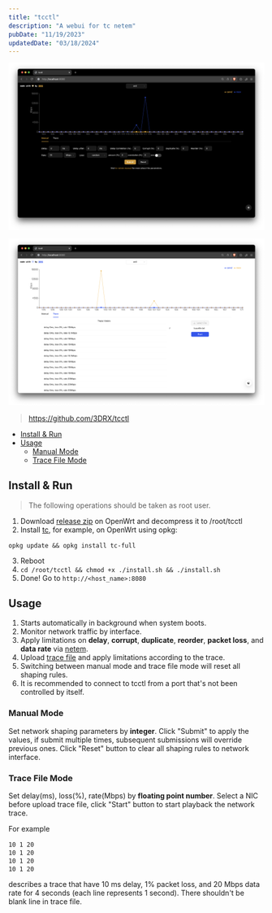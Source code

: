 ```yaml
---
title: "tcctl"
description: "A webui for tc netem"
pubDate: "11/19/2023"
updatedDate: "03/18/2024"
---
```


![tcctl](../../../assets/gagets/tcctl_manual_mode.png)

![tcctl](../../../assets/gagets/tcctl_trace_mode.png)

> https://github.com/3DRX/tcctl

<!--toc:start-->
- [Install & Run](#install-run)
- [Usage](#usage)
  - [Manual Mode](#manual-mode)
  - [Trace File Mode](#trace-file-mode)
  <!--toc:end-->

## Install & Run

> The following operations should be taken as root user.

1. Download [release zip](https://github.com/3DRX/tcctl/releases/latest)
on OpenWrt and decompress it to /root/tcctl
2. Install [tc](https://man7.org/linux/man-pages/man8/tc.8.html), for example, on OpenWrt using opkg:
```
opkg update && opkg install tc-full
```
3. Reboot
4. `cd /root/tcctl && chmod +x ./install.sh && ./install.sh`
5. Done! Go to `http://<host_name>:8080`

## Usage

1. Starts automatically in background when system boots.
2. Monitor network traffic by interface.
3. Apply limitations on **delay**, **corrupt**, **duplicate**, **reorder**, **packet loss**,
and **data rate** via [netem](/blog/gadgets/tc_openwrt).
4. Upload [trace file](#trace-file) and apply limitations according to the trace.
5. Switching between manual mode and trace file mode will reset all shaping rules.
6. It is recommended to connect to tcctl from a port that's not been controlled by itself.

### Manual Mode

Set network shaping parameters by **integer**.
Click "Submit" to apply the values, if submit multiple times,
subsequent submissions will override previous ones.
Click "Reset" button to clear all shaping rules to network interface.

### Trace File Mode

Set delay(ms), loss(%), rate(Mbps) by **floating point number**.
Select a NIC before upload trace file, click "Start" button to start playback the network trace.

For example

```
10 1 20
10 1 20
10 1 20
10 1 20
```

describes a trace that have 10 ms delay, 1% packet loss,
and 20 Mbps data rate for 4 seconds (each line represents 1 second).
There shouldn't be blank line in trace file.
